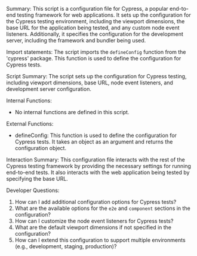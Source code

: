 Summary:
This script is a configuration file for Cypress, a popular end-to-end testing framework for web applications. It sets up the configuration for the Cypress testing environment, including the viewport dimensions, the base URL for the application being tested, and any custom node event listeners. Additionally, it specifies the configuration for the development server, including the framework and bundler being used.

Import statements:
The script imports the `defineConfig` function from the 'cypress' package. This function is used to define the configuration for Cypress tests.

Script Summary:
The script sets up the configuration for Cypress testing, including viewport dimensions, base URL, node event listeners, and development server configuration.

Internal Functions:
- No internal functions are defined in this script.

External Functions:
- defineConfig: This function is used to define the configuration for Cypress tests. It takes an object as an argument and returns the configuration object.

Interaction Summary:
This configuration file interacts with the rest of the Cypress testing framework by providing the necessary settings for running end-to-end tests. It also interacts with the web application being tested by specifying the base URL.

Developer Questions:
1. How can I add additional configuration options for Cypress tests?
2. What are the available options for the `e2e` and `component` sections in the configuration?
3. How can I customize the node event listeners for Cypress tests?
4. What are the default viewport dimensions if not specified in the configuration?
5. How can I extend this configuration to support multiple environments (e.g., development, staging, production)?